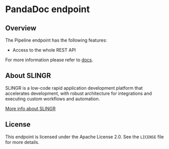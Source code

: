 # PandaDoc endpoint

## Overview

The Pipeline endpoint has the following features:

- Access to the whole REST API

For more information please refer to [docs](https://slingr-stack.github.io/platform/endpoints_pipeline.html).

## About SLINGR

SLINGR is a low-code rapid application development platform that accelerates development, with robust architecture for integrations and executing custom workflows and automation.

[More info about SLINGR](https://slingr.io)

## License

This endpoint is licensed under the Apache License 2.0. See the `LICENSE` file for more details.

